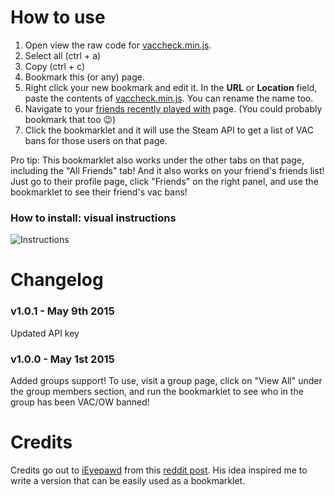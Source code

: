 # How to use

1. Open view the raw code for [vaccheck.min.js](https://raw.githubusercontent.com/MrHayato/VacBanChecker/master/vaccheck.min.js).
2. Select all (ctrl + a)
3. Copy (ctrl + c)
4. Bookmark this (or any) page.
5. Right click your new bookmark and edit it. In the **URL** or **Location** field, paste the contents of [vaccheck.min.js](https://github.com/AquaeAtrae/VacBanChecker/edit/master/vaccheck.min.js). You can rename the name too.
6. Navigate to your [friends recently played with](http://steamcommunity.com/my/friends/coplay) page. (You could probably bookmark that too :wink:)
7. Click the bookmarklet and it will use the Steam API to get a list of VAC bans for those users on that page.

Pro tip: This bookmarklet also works under the other tabs on that page, including the "All Friends" tab! And it also
works on your friend's friends list! Just go to their profile page, click "Friends" on the right panel, and use the bookmarklet to see their friend's vac bans!

### How to install: visual instructions

![Instructions](https://raw.githubusercontent.com/MrHayato/VacBanChecker/master/instructions.gif)

# Changelog

### v1.0.1 - May 9th 2015

Updated API key

### v1.0.0 - May 1st 2015

Added groups support! To use, visit a group page, click on "View All" under the group members section, and run the bookmarklet to see who in the group has been VAC/OW banned!

# Credits

Credits go out to [iEyepawd](http://www.reddit.com/user/iEyepawd) from this [reddit post](http://www.reddit.com/r/GlobalOffensive/comments/348292/i_made_a_userscript_to_easily_show_vac_bans_on/). His idea inspired me to write a version that can be easily used as a bookmarklet.
